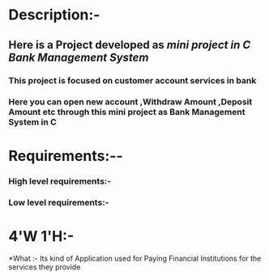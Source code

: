 # Description:-
## Here is a Project developed as *mini project in C Bank Management System*  
### This project is focused on customer account services in bank
### Here you can **open new account ,Withdraw Amount ,Deposit Amount etc** through this mini project as Bank Management System in C
                 

# Requirements:--
### High level requirements:-




### Low level requirements:-




# 4'W 1'H:-
  *What :- Its kind of Application used for Paying Financial Institutions for the services they provide 
